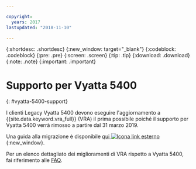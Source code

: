 ```yaml
---

copyright:
  years: 2017
lastupdated: "2018-11-10"

---
```


{:shortdesc: .shortdesc}
{:new_window: target="_blank"}
{:codeblock: .codeblock}
{:pre: .pre}
{:screen: .screen}
{:tip: .tip}
{:download: .download}
{:note: .note}
{:important: .important}

# Supporto per Vyatta 5400
{: #vyatta-5400-support}

I clienti Legacy Vyatta 5400 devono eseguire l'aggiornamento a {{site.data.keyword.vra_full}} (VRA) il prima possibile poiché il supporto per Vyatta 5400 verrà rimosso a partire dal 31 marzo 2019.

Una guida alla migrazione è disponibile [qui ![Icona link esterno](../../icons/launch-glyph.svg "Icona link esterno")](http://wpc.c320.edgecastcdn.net/00C320/Vyatta%205400%20to%20Virtual%20Router%20Appliance%20Upgrade%20Options.pdf){:new_window}.

Per un elenco dettagliato dei miglioramenti di VRA rispetto a Vyatta 5400, fai riferimento alle [FAQ](/docs/infrastructure/virtual-router-appliance?topic=virtual-router-appliance-faqs-for-ibm-virtual-router-appliance#what-improvements-does-the-virtual-router-appliance-vyatta-5600-have-over-the-vyatta-5400-).
